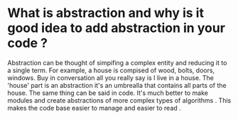 # What is abstraction and why is it good idea to add abstraction in your code ?

Abstraction can be thought of simpifing a complex entity and reducing it to a single term. For example, a house is compised of wood, bolts, doors, windows. Buy in conversation all you really say is I live in a house. The 'house' part is an abstraction it's an umbrealla that contains all parts of the house. The same thing can be said in code. It's much better to make modules and create abstractions of more complex types of algorithms . This makes the code base easier to manage and easier to read .
